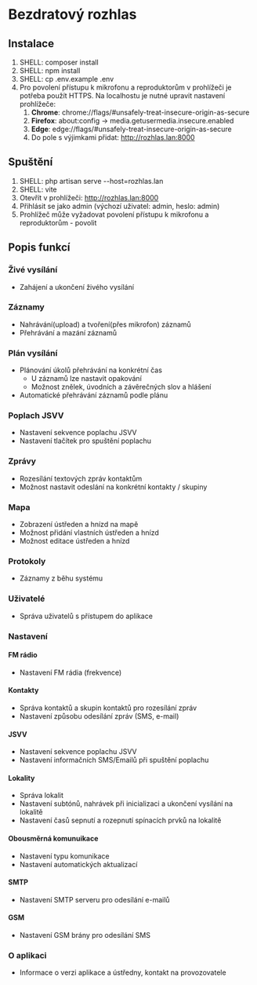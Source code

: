 # Bezdratový rozhlas

## Instalace

1. SHELL: composer install
2. SHELL: npm install
3. SHELL: cp .env.example .env
4. Pro povolení přístupu k mikrofonu a reproduktorům v prohlížeči je potřeba použít HTTPS. Na localhostu je nutné upravit nastavení prohlížeče:
    1. **Chrome**: chrome://flags/#unsafely-treat-insecure-origin-as-secure
    2. **Firefox**: about:config -> media.getusermedia.insecure.enabled
    3. **Edge**: edge://flags/#unsafely-treat-insecure-origin-as-secure
    4. Do pole s výjimkami přidat: http://rozhlas.lan:8000

## Spuštění

1. SHELL: php artisan serve --host=rozhlas.lan
2. SHELL: vite
3. Otevřít v prohlížeči: http://rozhlas.lan:8000
4. Přihlásit se jako admin (výchozí uživatel: admin, heslo: admin)
5. Prohlížeč může vyžadovat povolení přístupu k mikrofonu a reproduktorům - povolit

## Popis funkcí

### Živé vysílání

- Zahájení a ukončení živého vysílání

### Záznamy

- Nahrávání(upload) a tvoření(přes mikrofon) záznamů
- Přehrávání a mazání záznamů

### Plán vysílání

- Plánování úkolů přehrávání na konkrétní čas
    - U záznamů lze nastavit opakování
    - Možnost znělek, úvodních a závěrečných slov a hlášení
- Automatické přehrávání záznamů podle plánu

### Poplach JSVV

- Nastavení sekvence poplachu JSVV
- Nastavení tlačítek pro spuštění poplachu

### Zprávy

- Rozesílání textových zpráv kontaktům
- Možnost nastavit odeslání na konkrétní kontakty / skupiny

### Mapa

- Zobrazení ústředen a hnízd na mapě
- Možnost přidání vlastních ústředen a hnízd
- Možnost editace ústředen a hnízd

### Protokoly

- Záznamy z běhu systému

### Uživatelé

- Správa uživatelů s přístupem do aplikace

### Nastavení

#### FM rádio

- Nastavení FM rádia (frekvence)

#### Kontakty

- Správa kontaktů a skupin kontaktů pro rozesílání zpráv
- Nastavení způsobu odesílání zpráv (SMS, e-mail)

#### JSVV

- Nastavení sekvence poplachu JSVV
- Nastavení informačních SMS/Emailů při spuštění poplachu

#### Lokality

- Správa lokalit
- Nastavení subtónů, nahrávek při inicializaci a ukončení vysílání na lokalitě
- Nastavení časů sepnutí a rozepnutí spínacích prvků na lokalitě

#### Obousměrná komunuikace

- Nastavení typu komunikace
- Nastavení automatických aktualizací

#### SMTP

- Nastavení SMTP serveru pro odesílání e-mailů

#### GSM

- Nastavení GSM brány pro odesílání SMS

### O aplikaci

- Informace o verzi aplikace a ústředny, kontakt na provozovatele